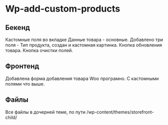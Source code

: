 # Wp-add-custom-products

## Бекенд
<p>Кастомные поля во вкладке Данные товара - основные. Добавлено три поля - Тип продукта, создан и кастомная картинка. Кнопка обновления товара. Кнопка очистки полей.</p>

## Фронтенд
<p>Добавлена форма добавления товара Woo програмно. С кастомными полями что выше.</p>

## Файлы
<p>Все файлы в дочерней теме, по пути /wp-content/themes/storefront-child/</p>
